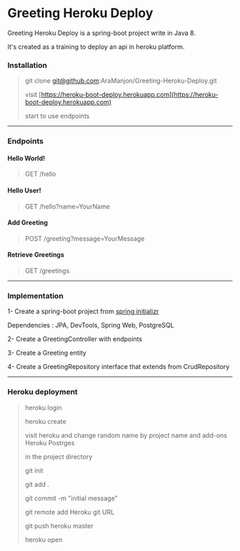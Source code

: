# Greeting Heroku Deploy

Greeting Heroku Deploy is a spring-boot project write in Java 8. 

It's created as a training to deploy an api in heroku platform.

### Installation

> git clone git@github.com:AraManjon/Greeting-Heroku-Deploy.git
>
> visit [https://heroku-boot-deploy.herokuapp.com](https://heroku-boot-deploy.herokuapp.com)
> 
> start to use endpoints
--------------------------
### Endpoints

#### Hello World!

> GET /hello

#### Hello User!

> GET /hello?name=YourName

#### Add Greeting

> POST /greeting?message=YourMessage

#### Retrieve Greetings

> GET /greetings
--------------------------
### Implementation

1- Create a spring-boot project from [spring initializr](https://start.spring.io)

Dependencies : JPA, DevTools, Spring Web, PostgreSQL

2- Create a GreetingController with endpoints

3- Create a Greeting entity

4- Create a GreetingRepository interface that extends from CrudRepository

--------------------------
### Heroku deployment

> heroku login
>
> heroku create
>
> visit heroku and change random name by project name and add-ons Heroku Postrges
>
> in the project directory
>
> git init
>
> git add .
>
> git commit -m "initial message"
>
> git remote add Heroku git URL
>
> git push heroku master
>
> heroku open
